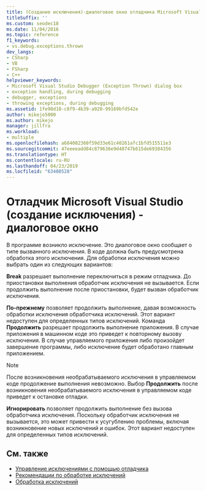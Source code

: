 ```yaml
---
title: (Создание исключения)-диалоговое окно отладчика Microsoft Visual Studio | Документация Майкрософт
titleSuffix: ''
ms.custom: seodec18
ms.date: 11/04/2016
ms.topic: reference
f1_keywords:
- vs.debug.exceptions.thrown
dev_langs:
- CSharp
- VB
- FSharp
- C++
helpviewer_keywords:
- Microsoft Visual Studio Debugger (Exception Thrown) dialog box
- exception handling, during debugging
- debugger, exceptions
- throwing exceptions, during debugging
ms.assetid: 1fe98d10-c8f9-4b39-a920-99169bfd542e
author: mikejo5000
ms.author: mikejo
manager: jillfra
ms.workload:
- multiple
ms.openlocfilehash: a684002360f59d33e61c40261afc1bfd515511e3
ms.sourcegitcommit: 47eeeeadd84c879636e9d48747b615de69384356
ms.translationtype: HT
ms.contentlocale: ru-RU
ms.lasthandoff: 04/23/2019
ms.locfileid: "63408528"
---
```

# <a name="microsoft-visual-studio-debugger-exception-thrown-dialog-box"></a>Отладчик Microsoft Visual Studio (создание исключения) - диалоговое окно
В программе возникло исключение. Это диалоговое окно сообщает о типе вызванного исключения. В коде должна быть предусмотрена обработка этого исключения. Для обработки исключения можно выбрать один из следующих вариантов:

 **Break** разрешает выполнение переключиться в режим отладчика. До приостановки выполнения обработчик исключения не вызывается. Если продолжить выполнение после приостановки, будет вызван обработчик исключения.

 **По-прежнему** позволяет продолжить выполнение, давая возможность обработки исключения обработчика исключений. Этот вариант недоступен для определенных типов исключений. Команда **Продолжить** разрешает продолжить выполнение приложения. В случае приложения в машинном коде это приведет к повторному вызову исключения. В случае управляемого приложения либо произойдет завершение программы, либо исключение будет обработано главным приложением.

> [!NOTE]
> После возникновения необрабатываемого исключения в управляемом коде продолжение выполнения невозможно. Выбор **Продолжить** после возникновения необрабатываемого исключения в управляемом коде приведет к остановке отладки.

 **Игнорировать** позволяет продолжить выполнение без вызова обработчика исключения. Поскольку обработчик исключения не вызывается, это может привести к усугублению проблемы, включая возникновение новых исключений и ошибок. Этот вариант недоступен для определенных типов исключений.

## <a name="see-also"></a>См. также
- [Управление исключениями с помощью отладчика](../debugger/managing-exceptions-with-the-debugger.md)
- [Рекомендации по обработке исключений](/dotnet/standard/exceptions/best-practices-for-exceptions)
- [Обработка исключений](/cpp/windows/exception-handling-cpp-component-extensions)